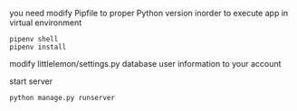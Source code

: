 


you need modify Pipfile to proper Python version inorder to execute app in virtual environment 

```
pipenv shell
pipenv install
```

modify littlelemon/settings.py database user information to your account

start server
```
python manage.py runserver
```
